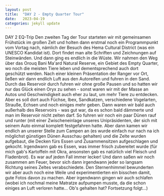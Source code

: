 ```yaml
---
layout: post
title:  "DAY 2 - Empty Quarter Tour"
date:   2023-04-19
categories: jekyll update
---
```


DAY 2 EQ-Trip
Den zweiten Tag der Tour starteten wir mit gemeinsamen Frühstück im großen Zelt und holten dann erstmal noch ein Programmpunkt vom Vortag nach, nämlich der Besuch des Hema Cultural District (was ein UNESCO Kandidat ist). Dort findet man alte Schriften und Zeichnungen auf Steinwänden.
Und dann ging es endlich in die Wüste. Wir nahmen den Weg über das Orouq Bani Ma'ard Natural Reserve, ein Gebiet des Empty Quarter, wo noch die meisten Tiere leben und dementsprechend auch dort geschützt werden.
Nach einer kleinen Präsentation der Ranger vor Ort, ließen wir dann endlich Luft aus den Autoreifen und fuhren in den Sand. Durch das Reservoir durch fuhren wir ohne große Pausen und so hatten wir nur das Glück einen Oryx zu sehen - sonst waren wir mit der Masse an Autos und Geschwindigkeit auch eher zu laut, um mehr Tiere zu entdecken. Aber es soll dort auch Füchse, Ibex, Sandkatzen, verschiedene Vogelarten, Strauße, Echsen und noch einiges mehr geben.
Dann waren wir bald auch außerhalb des Reservoirs - was gut war, da es schon bald dämmerte und man im Reservoir nicht zelten darf. So fuhren wir noch ein paar Dünen rauf und runter (mit einer Zwischeneinlage unseres Unipräsidenten, der sich mit seinem Auto einmal komplett festgefahren hatte.
Aber dann kamen wir endlich an unserer Stelle zum Campen an (es wurde einfach nur nach na ich möglichst günstigen Dünen Ausschau gehalten) und die Zelte wurden aufgebaut, die Decken fürs Essen und Zusammensitzen aufgeschlagen und gekocht.
Irgendwann gab es Essen, was immer frisch zubereitet wurde (für mich gab's Kartoffeln mit Okra, ansonsten gab es natürlich viel Fleisch und Fladenbrot). Es war auf jeden Fall immer lecker!
Und dann saßen wir noch zusammen am Feuer, bevor sich dann irgendwann jeder so langsam Richtung seines Zeltes verabschiedete.
Den Sternenhimmel bewunderten wir aber auch noch eine Weile und experimentierten ein bisschen damit, gute Fotos davon zu machen.
Aber irgendwann gingen wir auch schlafen (wobei ich nochmal meine Matratze aufpumpen musste, da die schon einiges an Luft verloren hatte... Ob's gehalten hat? Fortsetzung folgt...)
